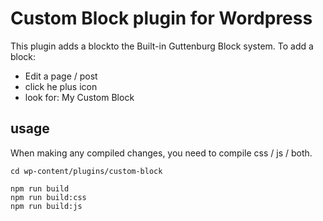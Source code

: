 # Custom Block plugin for Wordpress

This plugin adds a blockto the Built-in Guttenburg Block system.
To add a block:
- Edit a page / post
- click he plus icon
- look for: My Custom Block

## usage
When making any compiled changes, you need to compile css / js / both.


```
cd wp-content/plugins/custom-block

npm run build
npm run build:css
npm run build:js